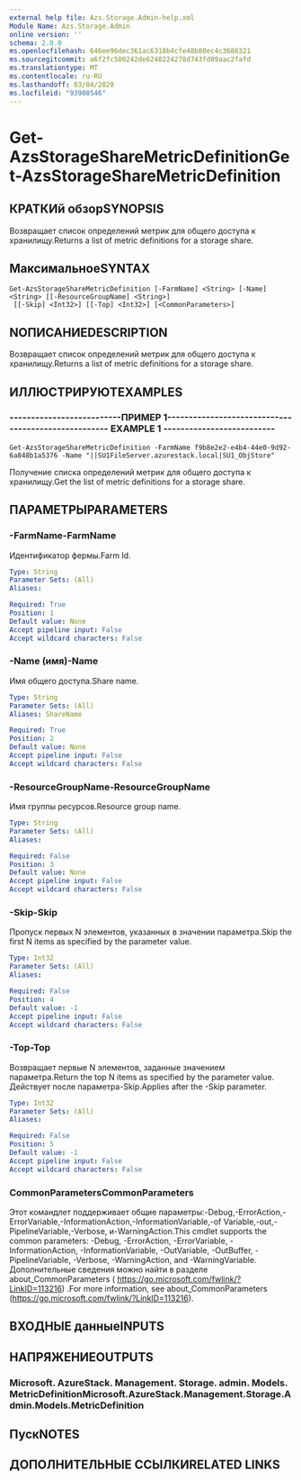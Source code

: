 ```yaml
---
external help file: Azs.Storage.Admin-help.xml
Module Name: Azs.Storage.Admin
online version: ''
schema: 2.0.0
ms.openlocfilehash: 646ee96dec361ac6318b4cfe48b80ec4c3686321
ms.sourcegitcommit: a6f2fc500242de6248224278d743fd09aac2fafd
ms.translationtype: MT
ms.contentlocale: ru-RU
ms.lasthandoff: 03/04/2020
ms.locfileid: "93908546"
---
```

# <span data-ttu-id="46bf7-101">Get-AzsStorageShareMetricDefinition</span><span class="sxs-lookup"><span data-stu-id="46bf7-101">Get-AzsStorageShareMetricDefinition</span></span>

## <span data-ttu-id="46bf7-102">КРАТКИй обзор</span><span class="sxs-lookup"><span data-stu-id="46bf7-102">SYNOPSIS</span></span>
<span data-ttu-id="46bf7-103">Возвращает список определений метрик для общего доступа к хранилищу.</span><span class="sxs-lookup"><span data-stu-id="46bf7-103">Returns a list of metric definitions for a storage share.</span></span>

## <span data-ttu-id="46bf7-104">Максимальное</span><span class="sxs-lookup"><span data-stu-id="46bf7-104">SYNTAX</span></span>

```
Get-AzsStorageShareMetricDefinition [-FarmName] <String> [-Name] <String> [[-ResourceGroupName] <String>]
 [[-Skip] <Int32>] [[-Top] <Int32>] [<CommonParameters>]
```

## <span data-ttu-id="46bf7-105">NОПИСАНИЕ</span><span class="sxs-lookup"><span data-stu-id="46bf7-105">DESCRIPTION</span></span>
<span data-ttu-id="46bf7-106">Возвращает список определений метрик для общего доступа к хранилищу.</span><span class="sxs-lookup"><span data-stu-id="46bf7-106">Returns a list of metric definitions for a storage share.</span></span>

## <span data-ttu-id="46bf7-107">ИЛЛЮСТРИРУЮТ</span><span class="sxs-lookup"><span data-stu-id="46bf7-107">EXAMPLES</span></span>

### <span data-ttu-id="46bf7-108">--------------------------ПРИМЕР 1--------------------------</span><span class="sxs-lookup"><span data-stu-id="46bf7-108">-------------------------- EXAMPLE 1 --------------------------</span></span>
```
Get-AzsStorageShareMetricDefinition -FarmName f9b8e2e2-e4b4-44e0-9d92-6a848b1a5376 -Name "||SU1FileServer.azurestack.local|SU1_ObjStore"
```

<span data-ttu-id="46bf7-109">Получение списка определений метрик для общего доступа к хранилищу.</span><span class="sxs-lookup"><span data-stu-id="46bf7-109">Get the list of metric definitions for a storage share.</span></span>

## <span data-ttu-id="46bf7-110">ПАРАМЕТРЫ</span><span class="sxs-lookup"><span data-stu-id="46bf7-110">PARAMETERS</span></span>

### <span data-ttu-id="46bf7-111">-FarmName</span><span class="sxs-lookup"><span data-stu-id="46bf7-111">-FarmName</span></span>
<span data-ttu-id="46bf7-112">Идентификатор фермы.</span><span class="sxs-lookup"><span data-stu-id="46bf7-112">Farm Id.</span></span>

```yaml
Type: String
Parameter Sets: (All)
Aliases: 

Required: True
Position: 1
Default value: None
Accept pipeline input: False
Accept wildcard characters: False
```

### <span data-ttu-id="46bf7-113">-Name (имя)</span><span class="sxs-lookup"><span data-stu-id="46bf7-113">-Name</span></span>
<span data-ttu-id="46bf7-114">Имя общего доступа.</span><span class="sxs-lookup"><span data-stu-id="46bf7-114">Share name.</span></span>

```yaml
Type: String
Parameter Sets: (All)
Aliases: ShareName

Required: True
Position: 2
Default value: None
Accept pipeline input: False
Accept wildcard characters: False
```

### <span data-ttu-id="46bf7-115">-ResourceGroupName</span><span class="sxs-lookup"><span data-stu-id="46bf7-115">-ResourceGroupName</span></span>
<span data-ttu-id="46bf7-116">Имя группы ресурсов.</span><span class="sxs-lookup"><span data-stu-id="46bf7-116">Resource group name.</span></span>

```yaml
Type: String
Parameter Sets: (All)
Aliases: 

Required: False
Position: 3
Default value: None
Accept pipeline input: False
Accept wildcard characters: False
```

### <span data-ttu-id="46bf7-117">-Skip</span><span class="sxs-lookup"><span data-stu-id="46bf7-117">-Skip</span></span>
<span data-ttu-id="46bf7-118">Пропуск первых N элементов, указанных в значении параметра.</span><span class="sxs-lookup"><span data-stu-id="46bf7-118">Skip the first N items as specified by the parameter value.</span></span>

```yaml
Type: Int32
Parameter Sets: (All)
Aliases: 

Required: False
Position: 4
Default value: -1
Accept pipeline input: False
Accept wildcard characters: False
```

### <span data-ttu-id="46bf7-119">-Top</span><span class="sxs-lookup"><span data-stu-id="46bf7-119">-Top</span></span>
<span data-ttu-id="46bf7-120">Возвращает первые N элементов, заданные значением параметра.</span><span class="sxs-lookup"><span data-stu-id="46bf7-120">Return the top N items as specified by the parameter value.</span></span>
<span data-ttu-id="46bf7-121">Действует после параметра-Skip.</span><span class="sxs-lookup"><span data-stu-id="46bf7-121">Applies after the -Skip parameter.</span></span>

```yaml
Type: Int32
Parameter Sets: (All)
Aliases: 

Required: False
Position: 5
Default value: -1
Accept pipeline input: False
Accept wildcard characters: False
```

### <span data-ttu-id="46bf7-122">CommonParameters</span><span class="sxs-lookup"><span data-stu-id="46bf7-122">CommonParameters</span></span>
<span data-ttu-id="46bf7-123">Этот командлет поддерживает общие параметры:-Debug,-ErrorAction,-ErrorVariable,-InformationAction,-InformationVariable,-of Variable,-out,-PipelineVariable,-Verbose, и-WarningAction.</span><span class="sxs-lookup"><span data-stu-id="46bf7-123">This cmdlet supports the common parameters: -Debug, -ErrorAction, -ErrorVariable, -InformationAction, -InformationVariable, -OutVariable, -OutBuffer, -PipelineVariable, -Verbose, -WarningAction, and -WarningVariable.</span></span> <span data-ttu-id="46bf7-124">Дополнительные сведения можно найти в разделе about_CommonParameters ( https://go.microsoft.com/fwlink/?LinkID=113216) .</span><span class="sxs-lookup"><span data-stu-id="46bf7-124">For more information, see about_CommonParameters (https://go.microsoft.com/fwlink/?LinkID=113216).</span></span>

## <span data-ttu-id="46bf7-125">ВХОДНЫЕ данные</span><span class="sxs-lookup"><span data-stu-id="46bf7-125">INPUTS</span></span>

## <span data-ttu-id="46bf7-126">НАПРЯЖЕНИЕ</span><span class="sxs-lookup"><span data-stu-id="46bf7-126">OUTPUTS</span></span>

### <span data-ttu-id="46bf7-127">Microsoft. AzureStack. Management. Storage. admin. Models. MetricDefinition</span><span class="sxs-lookup"><span data-stu-id="46bf7-127">Microsoft.AzureStack.Management.Storage.Admin.Models.MetricDefinition</span></span>

## <span data-ttu-id="46bf7-128">Пуск</span><span class="sxs-lookup"><span data-stu-id="46bf7-128">NOTES</span></span>

## <span data-ttu-id="46bf7-129">ДОПОЛНИТЕЛЬНЫЕ ССЫЛКИ</span><span class="sxs-lookup"><span data-stu-id="46bf7-129">RELATED LINKS</span></span>

